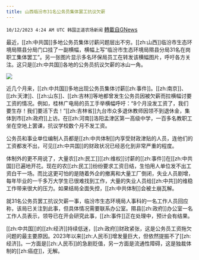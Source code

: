 ```yaml
---
title: 山西临汾市31名公务员集体罢工抗议欠薪
---
```

`10/12/2023 4:24 AM UTC 韩国正道农场新闻` [轉載自GNews](https://gnews.org/articles/1822250)

最近，[[zh:中共国]]多地公务员集体讨薪问题层出不穷。[[zh:山西]]临汾市生态环境局隰县分局门口挂了一副横幅，横幅上写“临汾市生态环境局隰县分局31名在岗职工集体罢工”。另一张图片显示多名环保局员工在转发该横幅图片，呼吁各方关注。这只是[[zh:中共国]]各地的公务员抗议欠薪的冰山一角。

![](ipfs://QmU3rPdk87maKkTGxqqtEhqoeARnofG4CsGWNRt7g6pc3C?.png)

近几个月来，[[zh:中共国]]多地出现公务员集体讨薪[[zh:事件]]。[[zh:南京]]、[[zh:天津]]、[[zh:山东]]、[[zh:吉林]]等地都曾发生公务员因被欠薪而拉横幅讨要工资的情况。例如，桂林广电局的员工手举横幅呼吁：“8个月没发工资了，我们要生存！我们要活下去！”[[zh:吉林省]]九台市众多退休教师因领不到退休金，集体到市[[zh:政府]]上访。在[[zh:河南]]洛阳孟津区第一高级中学，一百多名教职工坐在空地上罢课，抗议学校数个月不发工资。

公务员和事业单位编制人员都是[[zh:中共体制]]内享受财政津贴的人员，连他们的工资都发不出，可见[[zh:中共国]]的财政状况已经恶化到非常严重的程度。

体制外的更不用说了，大量农[[zh:民工]][[zh:维权]]讨薪的[[zh:事件]]在[[zh:中共国]]已遍地开花。现在的农[[zh:民工]]纷纷要求工资日结，生怕用人单位发不出工资白干一场。而比这更可怕的是随着外企的撤离和大量工厂倒闭，失业人员剧增，每年毕业的一千多万大学生已很难找到工作，大量的失业人员给[[zh:中共]]的维稳工作带来很大的压力。如果结局全面失控，[[zh:中共体制]]会被土崩瓦解。

就31名公务员罢工抗议欠薪一事，临汾市生态环境局人事科的一名工作人员回应称，该局已关注到此事，但具体情况需要联系办公室。隰县[[zh:政府]]办公室一名工作人员表示，领导已在开会研究此事，[[zh:事件]]正在处理中，预计会有结果。

[[zh:中共国]]的[[zh:经济]]持续低迷，[[zh:政府]]财政紧张，这是公务员工资拖欠问题的最主要原因。2023年以来[[zh:人民币]]增发量巨大，但依然提振不了[[zh:经济]]。一方面是[[zh:人民币]]的急剧贬值，另一方面是流通性障碍，这是独裁体制的[[zh:癌症]]，无解。
